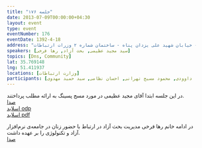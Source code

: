 ```yaml
---
title: "جلسه ۱۷۶"
date: 2013-07-09T00:00:00+04:30
layout: event
type: event
eventNumber: 176
eventDate: 1392-4-18
address: "خیابان ولیعصر - پایین تر از خیابان شهید وحید دستگردی (ظفر) - خیابان شهید علی یزدان پناه - ساختمان شماره ۲ وزرات ارتباطات"
speakers: [سید مجید عظیمی, بحث آزاد, رها فرخی]
topics: [Dns, Community]
lat: 35.769148
lng: 51.411937
locations: [وزارت ارتباطات]
participants: [بهنام توکلی کرمانی, ایزولیتید, محسن پهلوان‌زاده, علیرضا صفری, امیرحسین گودرزی, سید محمد مسعود صدرنژاد, محمد جهانگیری, امین کمپانی, سید مجید عظیمی, مهدی صالحی, آرش شمس, ناصر خلقی, میلاد جعفری, حنیف ملکی, عیسی حکمتی زاده, چالیست, محمد افاضاتی, حسین منتظر, حسین رمضان پور دریاسری, یاشار ایمانلو, علی رستمی, اشکان قاسمی, سارا منضوری, شیما نصرالهی, شکوفه حسینی, مریم لاهیجانی, رها فرخی, نفیسه حاتمی خواه, الهه آستانه پرست, دانیال بهزادی, یه انقلابی, بهار سهاله, آرش حقیقت, جعفر شکری, محمدرضا کمالی‌فرد, سید احمد حسینی, علی حسینی, سعید وایقانی, وحید نادری, شیوا شمس, مجید عینیان, اسماعیل پارسا ضیابری, حمیدرضا داوودی, محمود مسیح تهرانی, احسان نظامی, سید حمید مهدوی]
---
```

در این جلسه ابتدا آقای مجید عظیمی در مورد مسج پسینگ به ارائه مطلب پرداختند.  
[صدا](https://archive.org/details/tehlug_176_message_oriented_middleware)  
[اسلاید odp](/events/presentations/176/MOM.odp)  
[اسلاید pdf](/events/presentations/176/MOM.pdf)  

در ادامه خانم رها فرخی مدیریت بحث آزاد در ارتباط با حضور زنان در جامعه‌ی نرم‌افزار آزاد و تکنولوژی را بر عهده داشت.  
[صدا](https://archive.org/details/tehlug_176_interactive_women_in_community)  

